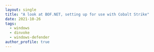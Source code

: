 ```yaml
---
layout: single
title: "A look at BOF.NET, setting up for use with Cobalt Strike"
date: 2021-10-26
tags:  
  - windows
  - dinvoke
  - windows-defender
author_profile: true
---
```

